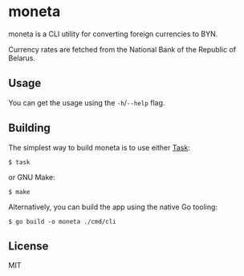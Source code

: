 # moneta

moneta is a CLI utility for converting foreign currencies to BYN.

Currency rates are fetched from the National Bank of the Republic of Belarus.

## Usage

You can get the usage using the `-h`/`--help` flag.

## Building

The simplest way to build moneta is to use either [Task](https://taskfile.dev/):

```
$ task
```

or GNU Make:

```
$ make
```

Alternatively, you can build the app using the native Go tooling:

```
$ go build -o moneta ./cmd/cli
```

## License

MIT
